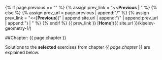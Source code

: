 {% if page.previous == "" %}
{% assign prev_link = "<<**Previous** | " %}
{% else %}
{% assign prev_url = page.previous | append:"/" %}
{% assign prev_link = "<<[**Previous**](" | append:site.url | append:"/" | append:prev_url | append:") | " %}
{% endif %}
{{ prev_link }} [**Home**]({{ site.url }}/kiselev-geometry-1/)

##Chapter: {{ page.chapter }}

Solutions to the **selected** exercises from chapter _{{ page.chapter }}_ are explained below.